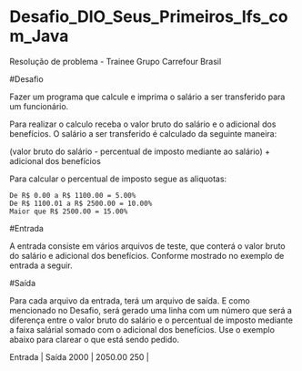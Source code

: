 # Desafio_DIO_Seus_Primeiros_Ifs_com_Java
 Resolução de problema - Trainee Grupo Carrefour Brasil

#Desafio

Fazer um programa que calcule e imprima o salário a ser transferido para um funcionário.

Para realizar o calculo receba o valor bruto do salário e o adicional dos benefícios.
O salário a ser transferido é calculado da seguinte maneira: 

(valor bruto do salário - percentual de imposto mediante ao salário) + adicional dos benefícios

Para calcular o percentual de imposto segue as aliquotas:

    De R$ 0.00 a R$ 1100.00 = 5.00%
    De R$ 1100.01 a R$ 2500.00 = 10.00%
    Maior que R$ 2500.00 = 15.00%

#Entrada

A entrada consiste em vários arquivos de teste, que conterá o valor bruto do salário e adicional dos benefícios. Conforme mostrado no exemplo de entrada a seguir.

#Saída

Para cada arquivo da entrada, terá um arquivo de saída. E como mencionado no Desafio, será gerado uma linha com um número que será a diferença entre o valor bruto do salário e o percentual de imposto mediante a faixa salárial somado com o adicional dos benefícios. Use o exemplo abaixo para clarear o que está sendo pedido.

Entrada     |    Saída
2000        |    2050.00
250         |

